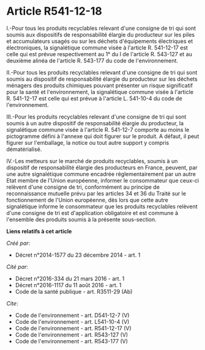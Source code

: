 # Article R541-12-18

I.-Pour tous les produits recyclables relevant d'une consigne de tri qui sont soumis aux dispositifs de responsabilité
élargie du producteur sur les piles et accumulateurs usagés ou sur les déchets d'équipements électriques et électroniques, la
signalétique commune visée à l'article R. 541-12-17 est celle qui est prévue respectivement au 1° du I de l'article R.
543-127 et au deuxième alinéa de l'article R. 543-177 du code de l'environnement. 

II.-Pour tous les produits recyclables relevant d'une consigne de tri qui sont soumis au dispositif de responsabilité élargie
du producteur sur les déchets ménagers des produits chimiques pouvant présenter un risque significatif pour la santé et
l'environnement, la signalétique commune visée à l'article R. 541-12-17 est celle qui est prévue à l'article L. 541-10-4 du
code de l'environnement. 

III.-Pour les produits recyclables relevant d'une consigne de tri qui sont soumis à un autre dispositif de responsabilité
élargie du producteur, la signalétique commune visée à l'article R. 541-12-7 comporte au moins le pictogramme défini à
l'annexe qui doit figurer sur le produit. A défaut, il peut figurer sur l'emballage, la notice ou tout autre support y
compris dématérialisé. 

IV.-Les metteurs sur le marché de produits recyclables, soumis à un dispositif de responsabilité élargie des producteurs en
France, peuvent, par une autre signalétique commune encadrée réglementairement par un autre Etat membre de l'Union
européenne, informer le consommateur que ceux-ci relèvent d'une consigne de tri, conformément au principe de reconnaissance
mutuelle prévu par les articles 34 et 36 du Traité sur le fonctionnement de l'Union européenne, dès lors que cette autre
signalétique informe le consommateur que les produits recyclables relèvent d'une consigne de tri est d'application
obligatoire et est commune à l'ensemble des produits soumis à la présente sous-section.

**Liens relatifs à cet article**

_Créé par_:

  - Décret n°2014-1577 du 23 décembre 2014 - art. 1

_Cité par_:

  - Décret n°2016-334 du 21 mars 2016 - art. 1
  - Décret n°2016-1117 du 11 août 2016 - art. 1
  - Code de la santé publique - art. R3511-29 (Ab)

_Cite_:

  - Code de l'environnement - art. D541-12-7 (V)
  - Code de l'environnement - art. L541-10-4 (V)
  - Code de l'environnement - art. R541-12-17 (V)
  - Code de l'environnement - art. R543-127 (V)
  - Code de l'environnement - art. R543-177 (V)
